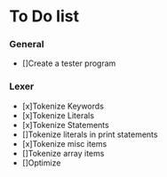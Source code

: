 # To Do list

### General
- []Create a tester program

### Lexer
- [x]Tokenize Keywords
- [x]Tokenize Literals
- [x]Tokenize Statements
- []Tokenize literals in print statements
- [x]Tokenize misc items
- []Tokenize array items
- []Optimize
